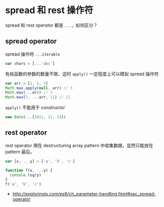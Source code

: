 # spread 和 rest 操作符

spread 和 rest operator 都是 `...`，如何区分？

## spread operator

spread 操作符 `...iterable`

```js
var chars = [...'abc']
```

有些函数的参数的数量不限，这时 `apply()` 一定程度上可以模拟 spread 操作符

```js
var arr = [1, 5, 3]
Math.max.apply(null, arr) // 5
Math.max(...arr) // 5
Math.max(7, ...arr, 11) // 11
```

`apply()` 不能用于 constructor

```js
new Date(...[2011, 11, 24])
```

## rest operator

rest operator 用在 destructuring array pattern 中收集数据，显然只能放在 pattern 最后。

```js
var [x, ...y] = ['a', 'b', 'c']

function f(x, ...y) {
  console.log(y)
}
f('a', 'b', 'c')
```

- <http://exploringjs.com/es6/ch_parameter-handling.html#sec_spread-operator>

